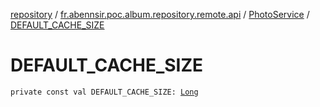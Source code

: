 [repository](../../index.md) / [fr.abennsir.poc.album.repository.remote.api](../index.md) / [PhotoService](index.md) / [DEFAULT_CACHE_SIZE](./-d-e-f-a-u-l-t_-c-a-c-h-e_-s-i-z-e.md)

# DEFAULT_CACHE_SIZE

`private const val DEFAULT_CACHE_SIZE: `[`Long`](https://kotlinlang.org/api/latest/jvm/stdlib/kotlin/-long/index.html)